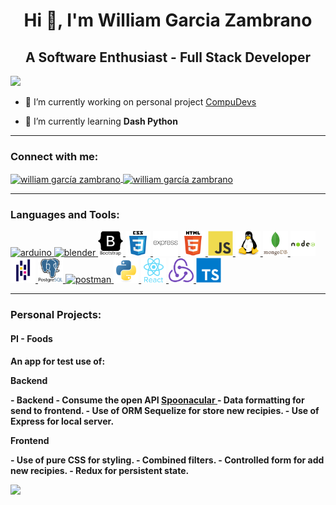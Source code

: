 <h1 align="center">Hi 👋, I'm William Garcia Zambrano</h1>
<h2 align="center"> <b> A Software Enthusiast - Full Stack Developer </b> </h2>

<img src="https://www.simplilearn.com/ice9/free_resources_article_thumb/full_front_back.jpg"/>

- 🔭 I’m currently working on personal project [CompuDevs](https://github.com/Thereapson/Proyecto-Final)

- 🌱 I’m currently learning **Dash Python**
<hr size="3px" color="gray" />
<h3 align="left"> <b> Connect with me: </b> </h3>
<p align="left">
<a href="https://www.linkedin.com/in/william-garc%C3%ADa-zambrano-b6345923/" target="blank"><img align="center" src="https://raw.githubusercontent.com/rahuldkjain/github-profile-readme-generator/master/src/images/icons/Social/linked-in-alt.svg" alt="william garcía zambrano" height="30" width="40" />
</a>
<a href="mailto:willygarciaz@gmail.com" target="blank"><img align="center" src="https://upload.wikimedia.org/wikipedia/commons/7/7e/Gmail_icon_%282020%29.svg" alt="william garcía zambrano" height="30" width="40" />
</a>
</p>
<hr size="3px" color="gray" />
<h3 align="left"> <b> Languages and Tools: </b> </h3>
<p align="left"> <a href="https://www.arduino.cc/" target="_blank" rel="noreferrer"> <img src="https://cdn.worldvectorlogo.com/logos/arduino-1.svg" alt="arduino" width="40" height="40"/> </a> <a href="https://www.blender.org/" target="_blank" rel="noreferrer"> <img src="https://download.blender.org/branding/community/blender_community_badge_white.svg" alt="blender" width="40" height="40"/> </a> <a href="https://getbootstrap.com" target="_blank" rel="noreferrer"> <img src="https://raw.githubusercontent.com/devicons/devicon/master/icons/bootstrap/bootstrap-plain-wordmark.svg" alt="bootstrap" width="40" height="40"/> </a> <a href="https://www.w3schools.com/css/" target="_blank" rel="noreferrer"> <img src="https://raw.githubusercontent.com/devicons/devicon/master/icons/css3/css3-original-wordmark.svg" alt="css3" width="40" height="40"/> </a> <a href="https://expressjs.com" target="_blank" rel="noreferrer"> <img src="https://raw.githubusercontent.com/devicons/devicon/master/icons/express/express-original-wordmark.svg" alt="express" width="40" height="40"/> </a> <a href="https://www.w3.org/html/" target="_blank" rel="noreferrer"> <img src="https://raw.githubusercontent.com/devicons/devicon/master/icons/html5/html5-original-wordmark.svg" alt="html5" width="40" height="40"/> </a> <a href="https://developer.mozilla.org/en-US/docs/Web/JavaScript" target="_blank" rel="noreferrer"> <img src="https://raw.githubusercontent.com/devicons/devicon/master/icons/javascript/javascript-original.svg" alt="javascript" width="40" height="40"/> </a> <a href="https://www.linux.org/" target="_blank" rel="noreferrer"> <img src="https://raw.githubusercontent.com/devicons/devicon/master/icons/linux/linux-original.svg" alt="linux" width="40" height="40"/> </a> <a href="https://www.mongodb.com/" target="_blank" rel="noreferrer"> <img src="https://raw.githubusercontent.com/devicons/devicon/master/icons/mongodb/mongodb-original-wordmark.svg" alt="mongodb" width="40" height="40"/> </a> <a href="https://nodejs.org" target="_blank" rel="noreferrer"> <img src="https://raw.githubusercontent.com/devicons/devicon/master/icons/nodejs/nodejs-original-wordmark.svg" alt="nodejs" width="40" height="40"/> </a> <a href="https://pandas.pydata.org/" target="_blank" rel="noreferrer"> <img src="https://raw.githubusercontent.com/devicons/devicon/2ae2a900d2f041da66e950e4d48052658d850630/icons/pandas/pandas-original.svg" alt="pandas" width="40" height="40"/> </a> <a href="https://www.postgresql.org" target="_blank" rel="noreferrer"> <img src="https://raw.githubusercontent.com/devicons/devicon/master/icons/postgresql/postgresql-original-wordmark.svg" alt="postgresql" width="40" height="40"/> </a> <a href="https://postman.com" target="_blank" rel="noreferrer"> <img src="https://www.vectorlogo.zone/logos/getpostman/getpostman-icon.svg" alt="postman" width="40" height="40"/> </a> <a href="https://www.python.org" target="_blank" rel="noreferrer"> <img src="https://raw.githubusercontent.com/devicons/devicon/master/icons/python/python-original.svg" alt="python" width="40" height="40"/> </a> <a href="https://reactjs.org/" target="_blank" rel="noreferrer"> <img src="https://raw.githubusercontent.com/devicons/devicon/master/icons/react/react-original-wordmark.svg" alt="react" width="40" height="40"/> </a> <a href="https://redux.js.org" target="_blank" rel="noreferrer"> <img src="https://raw.githubusercontent.com/devicons/devicon/master/icons/redux/redux-original.svg" alt="redux" width="40" height="40"/> </a> <a href="https://www.typescriptlang.org/" target="_blank" rel="noreferrer"> <img src="https://raw.githubusercontent.com/devicons/devicon/master/icons/typescript/typescript-original.svg" alt="typescript" width="40" height="40"/> </a> </p>

<hr size="3px" color="gray" />

<h3 align="left"> <b> Personal Projects: </b> </h3>

<h4> PI - Foods <h4>

<p align="left"> An app for test use of: <p>
<p align="left"> Backend <p>
<p align="left"> - Backend - Consume the open API <a href="https://spoonacular.com/food-api"> Spoonacular </a>  - Data formatting for send to frontend.  - Use of ORM Sequelize for store new recipies. - Use of Express for local server. <p>
<p align="left"> Frontend <p>
<p align="left"> - Use of pure CSS for styling.  - Combined filters.  - Controlled form for add new recipies. - Redux for persistent state. <p>
<img  src="https://res.cloudinary.com/compudevsphotos/image/upload/v1669217622/personalProjects/foods_urboyf.png" width="400px"/>
